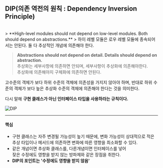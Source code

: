 ## DIP(의존 역전의 원칙 : Dependency Inversion Principle)
<br/>
> **High-level modules should not depend on low-level modules. Both should depend on abstractions.**  
> 하이 레벨 모듈은 로우 레벨 모듈에 종속되어서는 안된다. 둘 다 추상적인 개념에 의존해야 한다.

>  **Abstractions should not depend on detail. Details should depend on abstraction.**  
> 추상화는 세부사항에 의존하면 안되며, 세부사항이 추상화에 의존해야한다.  
> 추상화에 의존해야지 구체화에 의존하면 안된다.


고수준의 객체가 보다 하위 수준의 객체에 의존성을 가지지 않아야 하며, 반대로 하위 수준의 객체가 보다 높은 추상화 수준의 객체에 의존해야 한다는 것을 의미한다.

다시 말해 **구현 클래스가 아닌 인터페이스 타입을 사용하라는 규칙이다.**

![DIP](http://i.imgur.com/yLSzyc8.png)

***

#### 핵심
- 구현 클래스는 자주 변경될 가능성이 높기 때문에, 변화 가능성이 상대적으로 적은 추상 타입이나 메서드에 의존하면 변화에 따른 영향을 최소화할 수 있다.
- 같은 개념이면 추상화 클래스를, 다른개념이면 인터페이스를 넣어  
  잦은 수정에도 영향을 받지 않는 방파제와 같은 장점을 취한다.
- **DIP의 포인트는 '수정에도 영향을 받지 않음'**
